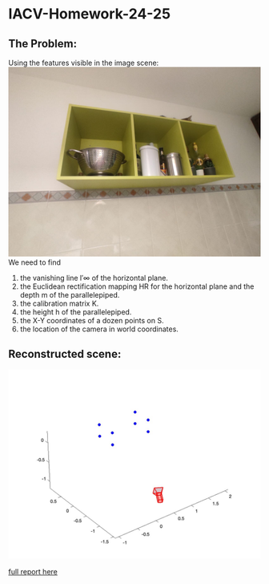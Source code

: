 # IACV-Homework-24-25
## The Problem:
Using the features visible in the image scene:
![alt text](src/data/Look-outCat.jpg)
We need to find
1. the vanishing line l′∞ of the horizontal plane.
2. the Euclidean rectification mapping HR for the horizontal plane and the depth m of
the parallelepiped.
3. the calibration matrix K.
4. the height h of the parallelepiped.
5. the X-Y coordinates of a dozen points on S.
6. the location of the camera in world coordinates.

## Reconstructed scene:
![alt text](Report/img/3Dscene.jpg)

[full report here](Report/Bardelli-Lorenzo-Reprot.pdf)